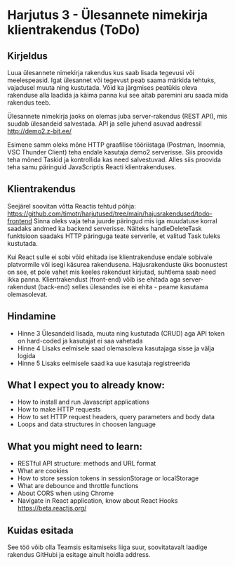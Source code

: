 # Harjutus 3 - Ülesannete nimekirja klientrakendus (ToDo)

## Kirjeldus
Luua ülesannete nimekirja rakendus kus saab lisada tegevusi või meelespeasid. Igat ülesannet või tegevust peab saama märkida tehtuks, vajadusel muuta ning kustutada.
Võid ka järgmises peatükis oleva rakenduse alla laadida ja käima panna kui see aitab paremini aru saada mida rakendus teeb.

Ülesannete nimekirja jaoks on olemas juba server-rakendus (REST API), mis suudab ülesandeid salvestada.
API ja selle juhend asuvad aadressil http://demo2.z-bit.ee/

Esimene samm oleks mõne HTTP graafilise tööriistaga (Postman, Insomnia, VSC Thunder Client) teha endale kasutaja demo2 serverisse.
Siis proovida teha mõned Taskid ja kontrollida kas need salvestuvad. Alles siis proovida teha samu päringuid JavaScriptis Reacti klientrakenduses.

## Klientrakendus
Seejärel soovitan võtta Reactis tehtud põhja: https://github.com/timotr/harjutused/tree/main/hajusrakendused/todo-frontend
Sinna oleks vaja teha juurde päringud mis iga muudatuse korral saadaks andmed ka backend serverisse.
Näiteks handleDeleteTask funktsioon saadaks HTTP päringuga teate serverile, et valitud Task tuleks kustutada.

Kui React sulle ei sobi võid ehitada ise klientrakenduse endale sobivale platvormile või isegi käsurea rakendusena.
Hajusrakenduste üks boonustest on see, et pole vahet mis keeles rakendust kirjutad, suhtlema saab need ikka panna.
Klientrakendust (front-end) võib ise ehitada aga server-rakendust (back-end) selles ülesandes ise ei ehita - peame kasutama olemasolevat.

## Hindamine
- Hinne 3 Ülesandeid lisada, muuta ning kustutada (CRUD) aga API token on hard-coded ja kasutajat ei saa vahetada
- Hinne 4 Lisaks eelmisele saad olemasoleva kasutajaga sisse ja välja logida
- Hinne 5 Lisaks eelmisele saad ka uue kasutaja registreerida

## What I expect you to already know:
- How to install and run Javascript applications
- How to make HTTP requests
- How to set HTTP request headers, query parameters and body data
- Loops and data structures in choosen language

## What you might need to learn:
- RESTful API structure: methods and URL format
- What are cookies
- How to store session tokens in sessionStorage or localStorage
- What are debounce and throttle functions
- About CORS when using Chrome
- Navigate in React application, know about React Hooks https://beta.reactjs.org/

## Kuidas esitada
See töö võib olla Teamsis esitamiseks liiga suur, soovitatavalt laadige rakendus GitHubi ja esitage ainult hoidla address.
